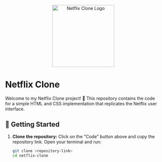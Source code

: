 <p align="center">
  <img src="https://s3-alpha.figma.com/hub/file/936981378/40fd9ce4-a7a2-468d-b87c-1dabb77298e2-cover.png" alt="Netflix Clone Logo" width="200" />
</p> 

# Netflix Clone

Welcome to my Netflix Clone project! 🎉 This repository contains the code for a simple HTML and CSS implementation that replicates the Netflix user interface.

## 🚀 Getting Started

1. **Clone the repository:** Click on the "Code" button above and copy the repository link. Open your terminal and run:
   ```bash
   git clone <repository-link>
   cd netflix-clone
